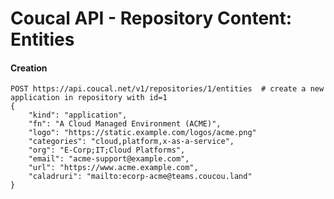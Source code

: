 # Coucal API - Repository Content: Entities

#### Creation

    POST https://api.coucal.net/v1/repositories/1/entities  # create a new application in repository with id=1
    {
        "kind": "application",
        "fn": "A Cloud Managed Environment (ACME)",
        "logo": "https://static.example.com/logos/acme.png"
        "categories": "cloud,platform,x-as-a-service",
        "org": "E-Corp;IT;Cloud Platforms",
        "email": "acme-support@example.com",
        "url": "https://www.acme.example.com",
        "caladruri": "mailto:ecorp-acme@teams.coucou.land"
    }
